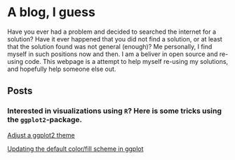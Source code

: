 # A blog, I guess

Have you ever had a problem and decided to searched the internet for a solution? Have it ever happened that you did not find a solution, or at least that the solution found was not general (enough)? Me personally, I find myself in such positions now and then. I am a beliver in open source and re-using code. This webpage is a attempt to help myself re-using my solutions, and hopefully help someone else out.

## Posts

### Interested in visualizations using `R`? Here is some tricks using the `ggplot2`-package.

[Adjust a ggplot2 theme](_posts/2021-09-29-ggtheme.md)

[Updating the default color/fill scheme in ggplot](_posts/2021-09-29-ggcolor.md)

